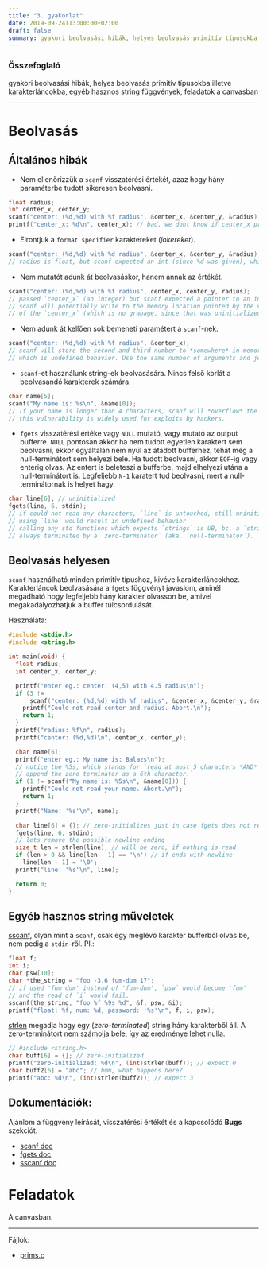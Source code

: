 ```yaml
---
title: "3. gyakorlat"
date: 2019-09-24T13:00:00+02:00
draft: false
summary: gyakori beolvasási hibák, helyes beolvasás primitív típusokba illetve karakterláncokba, egyéb hasznos string függvények, feladatok a canvasban
---
```


### Összefoglaló
gyakori beolvasási hibák, helyes beolvasás primitív típusokba illetve karakterláncokba, egyéb hasznos string függvények, feladatok a canvasban

---

# Beolvasás
## Általános hibák

- Nem ellenőrizzük a `scanf` visszatérési értékét, azaz hogy hány paraméterbe tudott sikeresen beolvasni.
```c
float radius;
int center_x, center_y;
scanf("center: (%d,%d) with %f radius", &center_x, &center_y, &radius);
printf("center_x: %d\n", center_x); // bad, we dont know if center_x properly set.
```

- Elrontjuk a `format specifier` karaktereket (*jokereket*).
```c
scanf("center: (%d,%d) with %d radius", &center_x, &center_y, &radius);
// radius is float, but scanf expected an int (since %d was given), which is undefined behavior.
```

- Nem mutatót adunk át beolvasáskor, hanem annak az értékét.
```c
scanf("center: (%d,%d) with %f radius", center_x, center_y, radius);
// passed `center_x` (an integer) but scanf expected a pointer to an integer.
// scanf will potentially write to the memory location pointed by the value
// of the `center_x` (which is no grabage, since that was uninitialized).
```

- Nem adunk át kellően sok bemeneti paramétert a `scanf`-nek.
```c
scanf("center: (%d,%d) with %f radius", &center_x);
// scanf will store the second and third number to *somewhere* in memory,
// which is undefined behavior. Use the same number of arguments and jokers.
```

- `scanf`-et használunk string-ek beolvasására. Nincs felső korlát a beolvasandó karakterek számára.
```c
char name[5];
scanf("My name is: %s\n", &name[0]);
// If your name is longer than 4 characters, scanf will *overflow* the buffer,
// this vulnerability is widely used for exploits by hackers.
```

- `fgets` visszatérési értéke vagy `NULL` mutató, vagy mutató az output bufferre. `NULL` pontosan akkor ha nem tudott egyetlen karaktert sem beolvasni, ekkor egyáltalán nem nyúl az átadott bufferhez, tehát még a null-terminátort sem helyezi bele. Ha tudott beolvasni, akkor `EOF`-ig vagy enterig olvas. Az entert is beleteszi a bufferbe, majd elhelyezi utána a null-terminátort is. Legfeljebb `N-1` karatert tud beolvasni, mert a null-terminátornak is helyet hagy.
```c
char line[6]; // uninitialized
fgets(line, 6, stdin);
// if could not read any characters, `line` is untouched, still uninitialized
// using `line` would result in undefined behavior
// calling any std functions which expects `strings` is UB, bc. a `string` is
// always terminated by a `zero-terminator` (aka. `null-terminator`).
```

## Beolvasás helyesen
`scanf` használható minden primitív típushoz, kivéve karakterláncokhoz.
Karakterláncok beolvasására a `fgets` függvényt javaslom, aminél megadható hogy legfeljebb hány karakter olvasson be, amivel megakadályozhatjuk a buffer túlcsordulását.

Használata:
```c
#include <stdio.h>
#include <string.h>

int main(void) {
  float radius;
  int center_x, center_y;

  printf("enter eg.: center: (4,5) with 4.5 radius\n");
  if (3 !=
      scanf("center: (%d,%d) with %f radius", &center_x, &center_y, &radius)) {
    printf("Could not read center and radius. Abort.\n");
    return 1;
  }
  printf("radius: %f\n", radius);
  printf("center: (%d,%d)\n", center_x, center_y);

  char name[6];
  printf("enter eg.: My name is: Balazs\n");
  // notice the %5s, which stands for `read at most 5 characters *AND*
  // append the zero terminator as a 6th character.`
  if (1 != scanf("My name is: %5s\n", &name[0])) {
    printf("Could not read your name. Abort.\n");
    return 1;
  }
  printf("Name: '%s'\n", name);

  char line[6] = {}; // zero-initializes just in case fgets does not read any, it remains a *valid* string
  fgets(line, 6, stdin);
  // lets remove the possible newline ending
  size_t len = strlen(line); // will be zero, if nothing is read
  if (len > 0 && line[len - 1] == '\n') // if ends with newline
    line[len - 1] = '\0';
  printf("line: '%s'\n", line);

  return 0;
}
```

## Egyéb hasznos string műveletek
[sscanf](https://linux.die.net/man/3/sscanf), olyan mint a `scanf`, csak egy meglévő karakter bufferből olvas be, nem pedig a `stdin`-ről.
Pl.:
```c
float f;
int i;
char psw[10];
char *the_string = "foo -3.6 fum-dum 17";
// if used 'fum dum' instead of 'fum-dum', `psw` would become 'fum'
// and the read of `i` would fail.
sscanf(the_string, "foo %f %9s %d", &f, psw, &i);
printf("float: %f, num: %d, password: '%s'\n", f, i, psw);
```

[strlen](https://linux.die.net/man/3/strlen) megadja hogy egy (*zero-terminated*) string hány karakterből áll. A zero-terminátort nem számolja bele, így az eredménye lehet nulla.
```c
// #include <string.h>
char buff[6] = {}; // zero-initialized
printf("zero-initialized: %d\n", (int)strlen(buff)); // expect 0
char buff2[6] = "abc"; // hmm, what happens here?
printf("abc: %d\n", (int)strlen(buff2)); // expect 3
```


## Dokumentációk:
Ajánlom a függvény leírását, visszatérési értékét és a kapcsolódó **Bugs** szekciót.

 - [scanf doc](https://linux.die.net/man/3/scanf)
 - [fgets doc](https://linux.die.net/man/3/fgets)
 - [sscanf doc](https://linux.die.net/man/3/sscanf)
 

# Feladatok
A canvasban.


---
Fájlok:

- [prims.c](prims.c)
